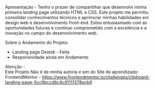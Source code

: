 Apresentação - 
Tenho o prazer de compartilhar que desenvolvi minha primeira landing page utilizando HTML e CSS. Este projeto me permitiu consolidar conhecimentos técnicos e aprimorar minhas habilidades em design web e desenvolvimento front-end. Estou entusiasmado com as oportunidades futuras e continuo comprometido com a excelência e a inovação no campo do desenvolvimento web.

Sobre o Andamento do Projeto: 
- Landing page Destok - Feita 
- Responsividade ainda em Andamento


Atenção -  
Este Projeto Não é de minha autoria e sim do Site de aprendizado: FrontendMentor - https://www.frontendmentor.io/challenges/clipboard-landing-page-5cc9bccd6c4c91111378ecb9
